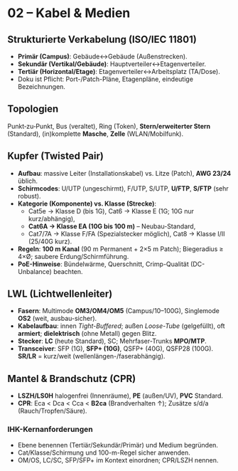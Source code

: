 # 02 – Kabel & Medien

## Strukturierte Verkabelung (ISO/IEC 11801)
- **Primär (Campus)**: Gebäude↔Gebäude (Außenstrecken).
- **Sekundär (Vertikal/Gebäude)**: Hauptverteiler↔Etagenverteiler.
- **Tertiär (Horizontal/Etage)**: Etagenverteiler↔Arbeitsplatz (TA/Dose).
- Doku ist Pflicht: Port-/Patch-Pläne, Etagenpläne, eindeutige Bezeichnungen.

## Topologien
Punkt‑zu‑Punkt, Bus (veraltet), Ring (Token), **Stern/erweiterter Stern** (Standard), (in)komplette **Masche**, **Zelle** (WLAN/Mobilfunk).

## Kupfer (Twisted Pair)
- **Aufbau**: massive Leiter (Installationskabel) vs. Litze (Patch), **AWG 23/24** üblich.
- **Schirmcodes**: U/UTP (ungeschirmt), F/UTP, S/UTP, **U/FTP**, **S/FTP** (sehr robust).
- **Kategorie (Komponente) vs. Klasse (Strecke)**:
  - Cat5e → Klasse D (bis 1G), Cat6 → Klasse E (1G; 10G nur kurz/abhängig),
  - **Cat6A → Klasse EA (10G bis 100 m)** – Neubau-Standard,
  - Cat7/7A → Klasse F/FA (Spezialstecker möglich), Cat8 → Klasse I/II (25/40G kurz).
- **Regeln**: **100 m Kanal** (90 m Permanent + 2×5 m Patch); Biegeradius ≥ 4×Ø; saubere Erdung/Schirmführung.
- **PoE-Hinweise**: Bündelwärme, Querschnitt, Crimp-Qualität (DC-Unbalance) beachten.

## LWL (Lichtwellenleiter)
- **Fasern**: Multimode **OM3/OM4/OM5** (Campus/10–100G), Singlemode **OS2** (weit, ausbau-sicher).
- **Kabelaufbau**: innen *Tight-Buffered*; außen *Loose-Tube* (gelgefüllt), oft **armiert**; **dielektrisch** (ohne Metall) gegen Blitz.
- **Stecker**: **LC** (heute Standard), SC; Mehrfaser-Trunks **MPO/MTP**.
- **Transceiver**: SFP (1G), **SFP+ (10G)**, QSFP+ (40G), QSFP28 (100G). **SR/LR** = kurz/weit (wellenlängen-/faserabhängig).

## Mantel & Brandschutz (CPR)
- **LSZH/LS0H** halogenfrei (Innenräume), **PE** (außen/UV), **PVC** Standard.
- **CPR**: Eca < Dca < Cca < **B2ca** (Brandverhalten ↑); Zusätze s/d/a (Rauch/Tropfen/Säure).

### IHK-Kernanforderungen
- Ebene benennen (Tertiär/Sekundär/Primär) und Medium begründen.
- Cat/Klasse/Schirmung und 100-m-Regel sicher anwenden.
- OM/OS, LC/SC, SFP/SFP+ im Kontext einordnen; CPR/LSZH nennen.
